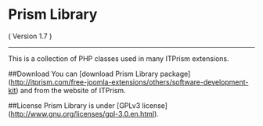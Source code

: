 Prism Library 
==========================
( Version 1.7 )
- - -

This is a collection of PHP classes used in many ITPrism extensions. 

##Download
You can [download Prism Library package] (http://itprism.com/free-joomla-extensions/others/software-development-kit) and from the website of ITPrism.

##License
Prism Library is under [GPLv3 license] (http://www.gnu.org/licenses/gpl-3.0.en.html).